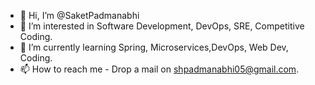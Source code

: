 - 👋 Hi, I’m @SaketPadmanabhi
- 👀 I’m interested in Software Development, DevOps, SRE, Competitive Coding.
- 🌱 I’m currently learning Spring, Microservices,DevOps, Web Dev, Coding.
- 📫 How to reach me - Drop a mail on shpadmanabhi05@gmail.com.

<!---
SaketPadmanabhi/SaketPadmanabhi is a ✨ special ✨ repository because its `README.md` (this file) appears on your GitHub profile.
You can click the Preview link to take a look at your changes.
--->
